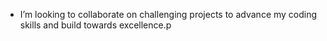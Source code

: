 -  I’m looking to collaborate on challenging projects to advance my coding skills and build towards excellence.p
<!---
Christian-osadebe/Christian-osadebe is a ✨ special ✨ repository because its `README.md` (this file) appears on your GitHub profile.
You can click the Preview link to take a look at your changes.
--->
